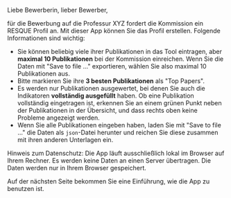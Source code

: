 Liebe Bewerberin, lieber Bewerber,

für die Bewerbung auf die Professur XYZ fordert die Kommission ein RESQUE Profil an. Mit dieser App können Sie das Profil erstellen.
Folgende Informationen sind wichtig:

- Sie können beliebig viele ihrer Publikationen in das Tool eintragen, aber **maximal 10 Publikationen** bei der Kommission einreichen.
Wenn Sie die Daten mit "Save to file ..." exportieren, wählen Sie also maximal 10 Publikationen aus.
- Bitte markieren Sie ihre **3 besten Publikationen** als "Top Papers".
- Es werden nur Publikationen ausgewertet, bei denen Sie auch die Indikatoren **vollständig ausgefüllt** haben. Ob eine Publikation vollständig eingetragen ist, erkennen Sie an einem grünen Punkt neben der Publikationen in der Übersicht, und dass rechts oben keine Probleme angezeigt werden.
- Wenn Sie alle Publikationen eingeben haben, laden Sie mit "Save to file ..." die Daten als `json`-Datei herunter und reichen Sie diese zusammen mit ihren anderen Unterlagen ein.

Hinweis zum Datenschutz: Die App läuft ausschließlich lokal im Browser auf Ihrem Rechner. Es werden keine Daten an einen Server übertragen. Die Daten werden nur in Ihrem Browser gespeichert.

Auf der nächsten Seite bekommen Sie eine Einführung, wie die App zu benutzen ist.
